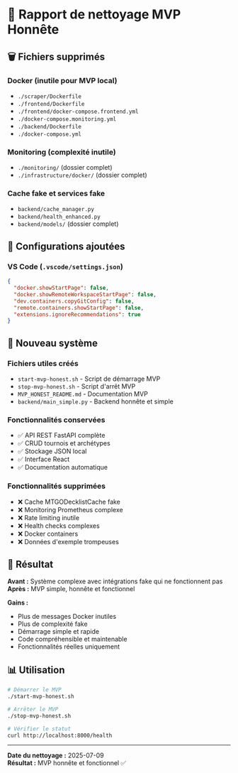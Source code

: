 # 🧹 Rapport de nettoyage MVP Honnête

## 🗑️ Fichiers supprimés

### Docker (inutile pour MVP local)
- `./scraper/Dockerfile`
- `./frontend/Dockerfile`
- `./frontend/docker-compose.frontend.yml`
- `./docker-compose.monitoring.yml`
- `./backend/Dockerfile`
- `./docker-compose.yml`

### Monitoring (complexité inutile)
- `./monitoring/` (dossier complet)
- `./infrastructure/docker/` (dossier complet)

### Cache fake et services fake
- `backend/cache_manager.py`
- `backend/health_enhanced.py`
- `backend/models/` (dossier complet)

## 🔧 Configurations ajoutées

### VS Code (`.vscode/settings.json`)
```json
{
  "docker.showStartPage": false,
  "docker.showRemoteWorkspaceStartPage": false,
  "dev.containers.copyGitConfig": false,
  "remote.containers.showStartPage": false,
  "extensions.ignoreRecommendations": true
}
```

## 🚀 Nouveau système

### Fichiers utiles créés
- `start-mvp-honest.sh` - Script de démarrage MVP
- `stop-mvp-honest.sh` - Script d'arrêt MVP
- `MVP_HONEST_README.md` - Documentation MVP
- `backend/main_simple.py` - Backend honnête et simple

### Fonctionnalités conservées
- ✅ API REST FastAPI complète
- ✅ CRUD tournois et archétypes
- ✅ Stockage JSON local
- ✅ Interface React
- ✅ Documentation automatique

### Fonctionnalités supprimées
- ❌ Cache MTGODecklistCache fake
- ❌ Monitoring Prometheus complexe
- ❌ Rate limiting inutile
- ❌ Health checks complexes
- ❌ Docker containers
- ❌ Données d'exemple trompeuses

## 🎯 Résultat

**Avant :** Système complexe avec intégrations fake qui ne fonctionnent pas
**Après :** MVP simple, honnête et fonctionnel

**Gains :**
- Plus de messages Docker inutiles
- Plus de complexité fake
- Démarrage simple et rapide
- Code compréhensible et maintenable
- Fonctionnalités réelles uniquement

## 📊 Utilisation

```bash
# Démarrer le MVP
./start-mvp-honest.sh

# Arrêter le MVP
./stop-mvp-honest.sh

# Vérifier le statut
curl http://localhost:8000/health
```

---

**Date du nettoyage :** 2025-07-09  
**Résultat :** MVP honnête et fonctionnel ✅ 